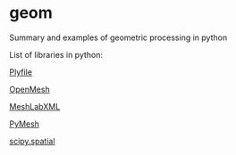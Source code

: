 # geom
Summary and examples of geometric processing in python





List of libraries in python:

[Plyfile](https://github.com/dranjan/python-plyfile)

[OpenMesh](http://www.openmesh.org/Documentation/OpenMesh-Doc-Latest/index.html)

[MeshLabXML](https://github.com/3DLIRIOUS/MeshLabXML)

[PyMesh](https://github.com/qnzhou/PyMesh)

[scipy.spatial](https://docs.scipy.org/doc/scipy/reference/spatial.html)


